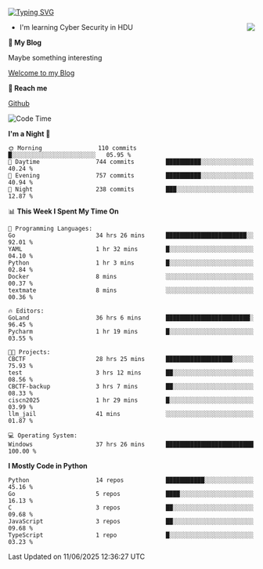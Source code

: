 [![Typing SVG](https://readme-typing-svg.herokuapp.com?font=Fira+Code&pause=1000&random=false&width=450&height=60&lines=Hello+%F0%9F%91%8B%F0%9F%8F%BB;I'm+JBNRZ)](https://git.io/typing-svg)

<a href="#">
  <img align="right" src="https://github-readme-stats.vercel.app/api?username=JBNRZ&show_icons=true&bg_color=15,f2f7fd,E0EAFC" />
</a>

- I'm learning Cyber Security in HDU

 **🌱 My Blog**

Maybe something interesting

[Welcome to my Blog](https://jbnrz.com.cn/)

 **💬 Reach me** 

[Github](https://github.com/JBNRZ)


<!--START_SECTION:waka-->
![Code Time](http://img.shields.io/badge/Code%20Time-1%2C259%20hrs%2013%20mins-blue)

**I'm a Night 🦉** 

```text
🌞 Morning                110 commits         █░░░░░░░░░░░░░░░░░░░░░░░░   05.95 % 
🌆 Daytime                744 commits         ██████████░░░░░░░░░░░░░░░   40.24 % 
🌃 Evening                757 commits         ██████████░░░░░░░░░░░░░░░   40.94 % 
🌙 Night                  238 commits         ███░░░░░░░░░░░░░░░░░░░░░░   12.87 % 
```


📊 **This Week I Spent My Time On** 

```text
💬 Programming Languages: 
Go                       34 hrs 26 mins      ███████████████████████░░   92.01 % 
YAML                     1 hr 32 mins        █░░░░░░░░░░░░░░░░░░░░░░░░   04.10 % 
Python                   1 hr 3 mins         █░░░░░░░░░░░░░░░░░░░░░░░░   02.84 % 
Docker                   8 mins              ░░░░░░░░░░░░░░░░░░░░░░░░░   00.37 % 
textmate                 8 mins              ░░░░░░░░░░░░░░░░░░░░░░░░░   00.36 % 

🔥 Editors: 
GoLand                   36 hrs 6 mins       ████████████████████████░   96.45 % 
Pycharm                  1 hr 19 mins        █░░░░░░░░░░░░░░░░░░░░░░░░   03.55 % 

🐱‍💻 Projects: 
CBCTF                    28 hrs 25 mins      ███████████████████░░░░░░   75.93 % 
test                     3 hrs 12 mins       ██░░░░░░░░░░░░░░░░░░░░░░░   08.56 % 
CBCTF-backup             3 hrs 7 mins        ██░░░░░░░░░░░░░░░░░░░░░░░   08.33 % 
ciscn2025                1 hr 29 mins        █░░░░░░░░░░░░░░░░░░░░░░░░   03.99 % 
llm_jail                 41 mins             ░░░░░░░░░░░░░░░░░░░░░░░░░   01.87 % 

💻 Operating System: 
Windows                  37 hrs 26 mins      █████████████████████████   100.00 % 
```

**I Mostly Code in Python** 

```text
Python                   14 repos            ███████████░░░░░░░░░░░░░░   45.16 % 
Go                       5 repos             ████░░░░░░░░░░░░░░░░░░░░░   16.13 % 
C                        3 repos             ██░░░░░░░░░░░░░░░░░░░░░░░   09.68 % 
JavaScript               3 repos             ██░░░░░░░░░░░░░░░░░░░░░░░   09.68 % 
TypeScript               1 repo              █░░░░░░░░░░░░░░░░░░░░░░░░   03.23 % 
```




 Last Updated on 11/06/2025 12:36:27 UTC
<!--END_SECTION:waka-->
